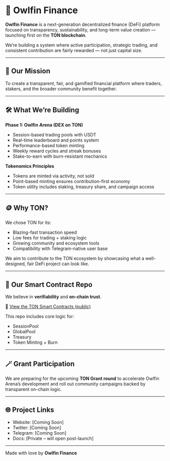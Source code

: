 # 🦉 Owlfin Finance

**Owlfin Finance** is a next-generation decentralized finance (DeFi) platform focused on transparency, sustainability, and long-term value creation — launching first on the **TON blockchain**.

We’re building a system where active participation, strategic trading, and consistent contribution are fairly rewarded — not just capital size.

---

## 🎯 Our Mission

To create a transparent, fair, and gamified financial platform where traders, stakers, and the broader community benefit together.

---

## 🛠️ What We’re Building

**Phase 1: Owlfin Arena (DEX on TON)**
- Session-based trading pools with USDT
- Real-time leaderboard and points system
- Performance-based token minting
- Weekly reward cycles and streak bonuses
- Stake-to-earn with burn-resistant mechanics

**Tokenomics Principles**
- Tokens are minted via activity, not sold
- Point-based minting ensures contribution-first economy
- Token utility includes staking, treasury share, and campaign access

---

## 🪙 Why TON?

We chose TON for its:
- Blazing-fast transaction speed
- Low fees for trading + staking logic
- Growing community and ecosystem tools
- Compatibility with Telegram-native user base

We aim to contribute to the TON ecosystem by showcasing what a well-designed, fair DeFi project can look like.

---

## 🧾 Our Smart Contract Repo

We believe in **verifiability** and **on-chain trust**.

🔗 [View the TON Smart Contracts (public)](https://github.com/owlfin/ton-contracts)

This repo includes core logic for:
- SessionPool
- GlobalPool
- Treasury
- Token Minting + Burn

---

## 🪄 Grant Participation

We are preparing for the upcoming **TON Grant round** to accelerate Owlfin Arena’s development and roll out community campaigns backed by transparent on-chain logic.

---

## 🌐 Project Links

- Website: [Coming Soon]
- Twitter: [Coming Soon]
- Telegram: [Coming Soon]
- Docs: [Private – will open post-launch]

---

Made with love by **Owlfin Finance**
